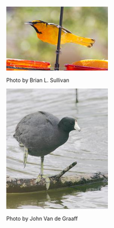 ![buor-22](../images/buor-22.jpg)

Photo by Brian L. Sullivan

![amco-1](../images/amco-1.jpg)

Photo by John Van de Graaff
